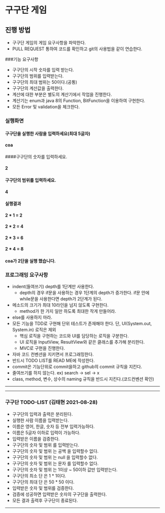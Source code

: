 # 구구단 게임
## 진행 방법
* 구구단 게임의 게임 요구사항을 파악한다.
* PULL REQUEST 통하여 코드를 확인하고 git의 사용법을 같이 연습한다.

###기능 요구사항
* 구구단의 시작 숫자를 입력 받는다.
* 구구단의 범위를 입력받는다.
* 구구단의 최대 범위는 50이다.(공통)
* 구구단의 계산값을 출력한다.
* 계산에 대한 부분은 별도의 계산기에서 작업을 진행한다.
* 계산기는 enum과 java 8의 Function, BitFunction을 이용하여 구현한다.
* 모든 Error 및 validation을 체크한다.

### 실행화면
#### 구구단을 실행한 사람을 입력하세요(최대 5글자)
#### coa
####구구단의 숫자를 입력하세요.
#### 2
#### 구구단의 범위를 입력하세요.
#### 4
#### 실행결과
#### 2 * 1 = 2
#### 2 * 2 = 4
#### 2 * 3 = 6
#### 2 * 4 = 8
#### coa가  2단을 실행 했습니다.
### 프로그래밍 요구사항
* indent(들여쓰기) depth를 1단계만 사용한다.
  * depth의 경우 if문을 사용하는 경우 1단계의 depth가 증가한다. if문 안에 while문을 사용한다면 depth가 2단계가 된다.
* 메소드의 크기가 최대 10라인을 넘지 않도록 구현한다.
  * method가 한 가지 일만 하도록 최대한 작게 만들어라.
* else를 사용하지 마라.
* 모든 기능을 TDD로 구현해 단위 테스트가 존재해야 한다. 단, UI(System.out, System.in) 로직은 제외
  * 핵심 로직을 구현하는 코드와 UI를 담당하는 로직을 구분한다.
  * UI 로직을 InputView, ResultView와 같은 클래스를 추가해 분리한다.
  * MVC로 구현을 진행한다.
* 자바 코드 컨벤션을 지키면서 프로그래밍한다.
* 반드시 TODO LIST를 READ ME에 작성한다.
* commit은 기능단위로 commit을하고 github의 commit 규칙을 지킨다.
* 줄여쓰기를 하지 않는다. ex) search -> sel -> x
* class, method, 변수, 상수의 naming 규칙을 반드시 지킨다.(코드컨벤션 확인)

------------
------------
### 구구단 TODO-LIST (김태현 2021-08-28)
* 구구단의 입력과 출력은 분리된다.
* 실행한 사람 이름을 입력받는다.
* 이름은 영어, 한글, 숫자 등 전부 입력가능하다.
* 이름은 5글자 이하로 입력이 가능하다.
* 입력받은 이름을 검증한다.
* 구구단의 숫자 및 범위 를 입력받는다.
* 구구단의 숫자 및 범위 는 공백 을 입력할수 없다.
* 구구단의 숫자 및 범위 는 null 을 입력할수 없다.
* 구구단의 숫자 및 범위 는 문자 를 입력할수 없다.
* 구구단의 숫자 및 범위 는 1이상 ~ 50이하 값만 입력받는다.
* 구구단의 최소 단 은 1 * 1이다.
* 구구단의 최대 단 은 50 * 50 이다.
* 입력받은 숫자 및 범위를 검증한다.
* 검증에 성공하면 입력받은 숫자의 구구단을 출력한다.
* 모든 결과 출력후 구구단이 종료된다.
------------